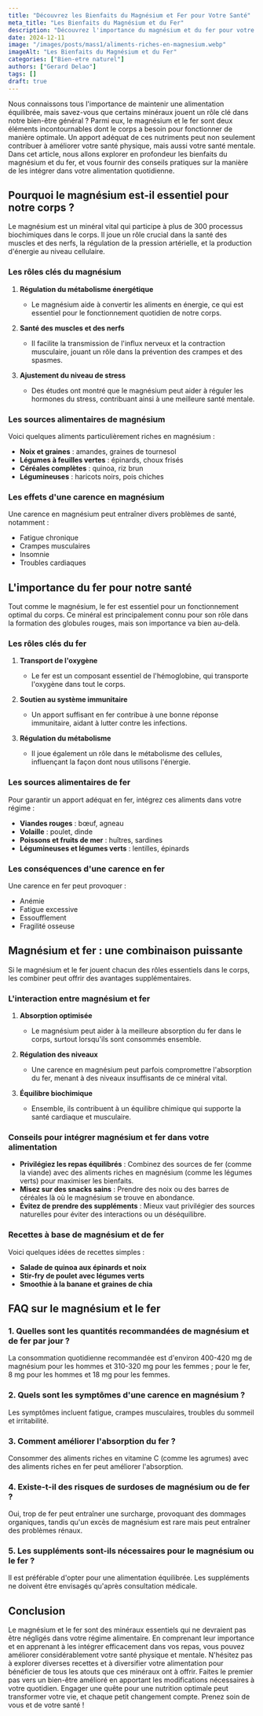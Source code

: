 ```yaml
---
title: "Découvrez les Bienfaits du Magnésium et Fer pour Votre Santé"
meta_title: "Les Bienfaits du Magnésium et du Fer"
description: "Découvrez l'importance du magnésium et du fer pour votre santé et comment les intégrer efficacement dans votre alimentation."
date: 2024-12-11
image: "/images/posts/mass1/aliments-riches-en-magnesium.webp"
imageAlt: "Les Bienfaits du Magnésium et du Fer"
categories: ["Bien-etre naturel"]
authors: ["Gerard Delao"]
tags: []
draft: true
---
```


Nous connaissons tous l'importance de maintenir une alimentation équilibrée, mais savez-vous que certains minéraux jouent un rôle clé dans notre bien-être général ? Parmi eux, le magnésium et le fer sont deux éléments incontournables dont le corps a besoin pour fonctionner de manière optimale. Un apport adéquat de ces nutriments peut non seulement contribuer à améliorer votre santé physique, mais aussi votre santé mentale. Dans cet article, nous allons explorer en profondeur les bienfaits du magnésium et du fer, et vous fournir des conseils pratiques sur la manière de les intégrer dans votre alimentation quotidienne.

## Pourquoi le magnésium est-il essentiel pour notre corps ?

Le magnésium est un minéral vital qui participe à plus de 300 processus biochimiques dans le corps. Il joue un rôle crucial dans la santé des muscles et des nerfs, la régulation de la pression artérielle, et la production d'énergie au niveau cellulaire.

### Les rôles clés du magnésium

1. **Régulation du métabolisme énergétique**
   - Le magnésium aide à convertir les aliments en énergie, ce qui est essentiel pour le fonctionnement quotidien de notre corps.
  
2. **Santé des muscles et des nerfs**
   - Il facilite la transmission de l'influx nerveux et la contraction musculaire, jouant un rôle dans la prévention des crampes et des spasmes.

3. **Ajustement du niveau de stress**
   - Des études ont montré que le magnésium peut aider à réguler les hormones du stress, contribuant ainsi à une meilleure santé mentale.

### Les sources alimentaires de magnésium

Voici quelques aliments particulièrement riches en magnésium :
- **Noix et graines** : amandes, graines de tournesol
- **Légumes à feuilles vertes** : épinards, choux frisés
- **Céréales complètes** : quinoa, riz brun
- **Légumineuses** : haricots noirs, pois chiches

### Les effets d'une carence en magnésium

Une carence en magnésium peut entraîner divers problèmes de santé, notamment :
- Fatigue chronique
- Crampes musculaires
- Insomnie
- Troubles cardiaques

## L'importance du fer pour notre santé

Tout comme le magnésium, le fer est essentiel pour un fonctionnement optimal du corps. Ce minéral est principalement connu pour son rôle dans la formation des globules rouges, mais son importance va bien au-delà.

### Les rôles clés du fer

1. **Transport de l'oxygène** 
   - Le fer est un composant essentiel de l'hémoglobine, qui transporte l'oxygène dans tout le corps.

2. **Soutien au système immunitaire**
   - Un apport suffisant en fer contribue à une bonne réponse immunitaire, aidant à lutter contre les infections.

3. **Régulation du métabolisme**
   - Il joue également un rôle dans le métabolisme des cellules, influençant la façon dont nous utilisons l'énergie.

### Les sources alimentaires de fer

Pour garantir un apport adéquat en fer, intégrez ces aliments dans votre régime :
- **Viandes rouges** : bœuf, agneau
- **Volaille** : poulet, dinde
- **Poissons et fruits de mer** : huîtres, sardines
- **Légumineuses et légumes verts** : lentilles, épinards

### Les conséquences d'une carence en fer

Une carence en fer peut provoquer :
- Anémie
- Fatigue excessive
- Essoufflement
- Fragilité osseuse

## Magnésium et fer : une combinaison puissante

Si le magnésium et le fer jouent chacun des rôles essentiels dans le corps, les combiner peut offrir des avantages supplémentaires.

### L'interaction entre magnésium et fer

1. **Absorption optimisée**
   - Le magnésium peut aider à la meilleure absorption du fer dans le corps, surtout lorsqu'ils sont consommés ensemble.

2. **Régulation des niveaux** 
   - Une carence en magnésium peut parfois compromettre l'absorption du fer, menant à des niveaux insuffisants de ce minéral vital.

3. **Équilibre biochimique**
   - Ensemble, ils contribuent à un équilibre chimique qui supporte la santé cardiaque et musculaire.

### Conseils pour intégrer magnésium et fer dans votre alimentation

- **Privilégiez les repas équilibrés** : Combinez des sources de fer (comme la viande) avec des aliments riches en magnésium (comme les légumes verts) pour maximiser les bienfaits.
- **Misez sur des snacks sains** : Prendre des noix ou des barres de céréales là où le magnésium se trouve en abondance.
- **Évitez de prendre des suppléments** : Mieux vaut privilégier des sources naturelles pour éviter des interactions ou un déséquilibre.

### Recettes à base de magnésium et de fer

Voici quelques idées de recettes simples :
- **Salade de quinoa aux épinards et noix**
- **Stir-fry de poulet avec légumes verts**
- **Smoothie à la banane et graines de chia**

## FAQ sur le magnésium et le fer

### 1. Quelles sont les quantités recommandées de magnésium et de fer par jour ?
La consommation quotidienne recommandée est d'environ 400-420 mg de magnésium pour les hommes et 310-320 mg pour les femmes ; pour le fer, 8 mg pour les hommes et 18 mg pour les femmes.

### 2. Quels sont les symptômes d'une carence en magnésium ?
Les symptômes incluent fatigue, crampes musculaires, troubles du sommeil et irritabilité.

### 3. Comment améliorer l'absorption du fer ?
Consommer des aliments riches en vitamine C (comme les agrumes) avec des aliments riches en fer peut améliorer l'absorption.

### 4. Existe-t-il des risques de surdoses de magnésium ou de fer ?
Oui, trop de fer peut entraîner une surcharge, provoquant des dommages organiques, tandis qu'un excès de magnésium est rare mais peut entraîner des problèmes rénaux.

### 5. Les suppléments sont-ils nécessaires pour le magnésium ou le fer ?
Il est préférable d'opter pour une alimentation équilibrée. Les suppléments ne doivent être envisagés qu'après consultation médicale.

## Conclusion

Le magnésium et le fer sont des minéraux essentiels qui ne devraient pas être négligés dans votre régime alimentaire. En comprenant leur importance et en apprenant à les intégrer efficacement dans vos repas, vous pouvez améliorer considérablement votre santé physique et mentale. N'hésitez pas à explorer diverses recettes et à diversifier votre alimentation pour bénéficier de tous les atouts que ces minéraux ont à offrir. Faites le premier pas vers un bien-être amélioré en apportant les modifications nécessaires à votre quotidien. Engager une quête pour une nutrition optimale peut transformer votre vie, et chaque petit changement compte. Prenez soin de vous et de votre santé !

